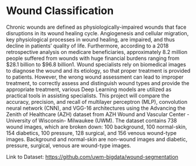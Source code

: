 # Wound Classification

Chronic wounds are defined as physiologically-impaired wounds that face disruptions in its wound healing cycle. Angiogenesis and cellular migration, key physiological processes in wound healing, are impaired, and thus decline in patients’ quality of life. Furthermore, according to a 2018 retrospective analysis on medicare beneficiaries, approximately 8.2 million people suffered from wounds with huge financial burdens ranging from $28.1 billion to $96.8 billion1. Wound specialists rely on biomedical images to diagnose the wound and its etiology, so that proper treatment is provided to patients. However, the wrong wound assessment can lead to improper treatment, to correctly assess and distinguish wound types and provide the appropriate treatment, various Deep Learning models are utilized as practical tools in assisting specialists. This project will compare the accuracy, precision, and recall of multilayer perceptron (MLP), convolution neural network (CNN), and VGG-16 architectures using the Advancing the Zenith of Healthcare (AZH) dataset from AZH Wound and Vascular Center - University of Wisconsin- Milwaukee (UWM). The dataset contains 738 wound images, which are broken down: 100 background, 100 normal-skin, 154 diabetics, 100 pressure, 128 surgical, and 156 venous wound-type images. Background and normal-skin are non-wound images and diabetic, pressure, surgical, venous are wound-type images.  

Link to Dataset: https://github.com/uwm-bigdata/wound-segmentation

